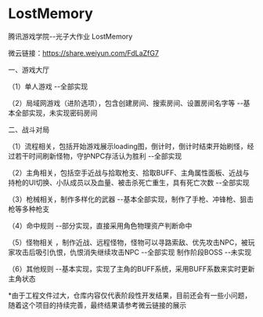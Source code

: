 # LostMemory
腾讯游戏学院--光子大作业  LostMemory

微云链接：https://share.weiyun.com/FdLaZfG7

一、游戏大厅

（1）单人游戏    --全部实现

（2）局域网游戏（进阶选项），包含创建房间、搜索房间、设置房间名字等 --基本全部实现，未实现密码房间

二、战斗对局

（1）流程相关，包括开始游戏展示loading图，倒计时，倒计时结束开始刷怪，经过若干时间刷新怪物，守护NPC存活认为胜利  --全部实现

（2）主角相关，包括空手近战与拾取枪支、拾取BUFF、主角属性面板、近战与持枪的UI切换、小队成员以及血量、被击杀死亡重生，具有死亡次数 --全部实现

（3）枪械相关，制作多样化的武器 --基本全部实现，制作了手枪、冲锋枪、狙击枪等多种枪支

（4）命中规则 --部分实现，直接采用角色物理资产判断命中

（5）怪物相关 ，制作近战、远程怪物，怪物可以寻路索敌、优先攻击NPC，被玩家攻击后吸引仇恨，仇恨消失继续攻击NPC --全部实现
 制作阶段BOSS --未实现

（6）其他规则 --基本实现，实现了主角的BUFF系统，采用BUFF系数来实时更新主角状态


*由于工程文件过大，仓库内容仅代表阶段性开发结果，目前还会有一些小问题，随着这个项目的持续完善，最终结果请参考微云链接的展示



